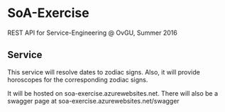# SoA-Exercise
REST API for Service-Engineering @ OvGU, Summer 2016

## Service

This service will resolve dates to zodiac signs. Also, it will provide horoscopes for the corresponding zodiac signs.

It will be hosted on soa-exercise.azurewebsites.net.
There will also be a swagger page at soa-exercise.azurewebsites.net/swagger
